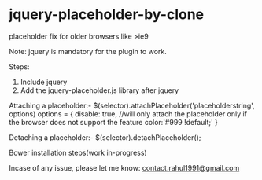 # jquery-placeholder-by-clone
placeholder fix for older browsers like >ie9

Note: jquery is mandatory for the plugin to work. 

Steps:
1. Include jquery
2. Add the jquery-placeholder.js library after jquery

Attaching a placeholder:-
$(selector).attachPlaceholder('placeholderstring', options)
options = {
  disable: true, //will only attach the placeholder only if the browser does not support the feature
  color:'#999 !default;' 
}


Detaching a placeholder:-
$(selector).detachPlaceholder();

Bower installation steps(work in-progress)

Incase of any issue, please let me know: contact.rahul1991@gmail.com
